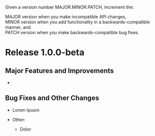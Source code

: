Given a version number MAJOR.MINOR.PATCH, increment the:

MAJOR version when you make incompatible API changes,  
MINOR version when you add functionality in a backwards-compatible manner, and  
PATCH version when you make backwards-compatible bug fixes.

# Release 1.0.0-beta

## Major Features and Improvements

-

## Bug Fixes and Other Changes

- Lorem Ipusm

- Other:
  - Dolor

